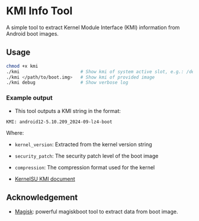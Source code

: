 # KMI Info Tool

A simple tool to extract Kernel Module Interface (KMI) information from Android boot images.

## Usage

```sh
chmod +x kmi
./kmi                       # Show kmi of system active slot, e.g.: /dev/block/by-name/boot_a
./kmi </path/to/boot.img>   # Show kmi of provided image
./kmi debug                 # Show verbose log
```

### Example output

- This tool outputs a KMI string in the format:

```
KMI: android12-5.10.209_2024-09-lz4-boot
```

Where:
- `kernel_version`: Extracted from the kernel version string
- `security_patch`: The security patch level of the boot image
- `compression`: The compression format used for the kernel

- [KernelSU KMI document](https://kernelsu.org/guide/installation.html#kmi)

## Acknowledgement

- [Magisk](https://github.com/topjohnwu/Magisk): powerful magiskboot tool to extract data from boot image.
